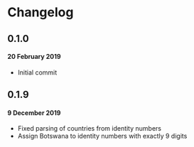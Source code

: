 # Changelog

## 0.1.0
#### 20 February 2019

- Initial commit

## 0.1.9
#### 9 December 2019

- Fixed parsing of countries from identity numbers
- Assign Botswana to identity numbers with exactly 9 digits
